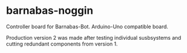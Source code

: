 # barnabas-noggin
Controller board for Barnabas-Bot.  Arduino-Uno compatible board.  

Production version 2 was made after testing individual susbsystems and cutting redundant components from version 1.
